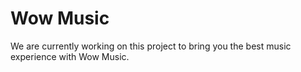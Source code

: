 # Wow Music

We are currently working on this project to bring you the best music experience with Wow Music.
